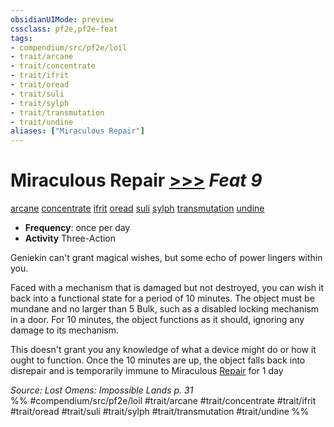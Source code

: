 ```yaml
---
obsidianUIMode: preview
cssclass: pf2e,pf2e-feat
tags:
- compendium/src/pf2e/loil
- trait/arcane
- trait/concentrate
- trait/ifrit
- trait/oread
- trait/suli
- trait/sylph
- trait/transmutation
- trait/undine
aliases: ["Miraculous Repair"]
---
```

# Miraculous Repair  [>>>](rules/core-rulebook/chapter-9-playing-the-game.md#Actions "Three-Action") *Feat 9*  
[arcane](rules/traits/arcane.md "Arcane Tradition Trait")  [concentrate](rules/traits/concentrate.md "Concentrate Action & Ability Trait")  [ifrit](rules/traits/ifrit-b2.md "Ifrit Ancestry & Heritage Trait")  [oread](rules/traits/oread-b2.md "Oread Ancestry & Heritage Trait")  [suli](rules/traits/suli-b2.md "Suli Ancestry & Heritage Trait")  [sylph](rules/traits/sylph-b2.md "Sylph Ancestry & Heritage Trait")  [transmutation](rules/traits/transmutation.md "Transmutation School Trait")  [undine](rules/traits/undine-b2.md "Undine Ancestry & Heritage Trait")  

- **Frequency**: once per day
- **Activity** Three-Action

Geniekin can't grant magical wishes, but some echo of power lingers within you.

Faced with a mechanism that is damaged but not destroyed, you can wish it back into a functional state for a period of 10 minutes. The object must be mundane and no larger than 5 Bulk, such as a disabled locking mechanism in a door. For 10 minutes, the object functions as it should, ignoring any damage to its mechanism.

This doesn't grant you any knowledge of what a device might do or how it ought to function. Once the 10 minutes are up, the object falls back into disrepair and is temporarily immune to Miraculous [Repair](rules/actions/repair.md) for 1 day

*Source: Lost Omens: Impossible Lands p. 31*  
%% #compendium/src/pf2e/loil #trait/arcane #trait/concentrate #trait/ifrit #trait/oread #trait/suli #trait/sylph #trait/transmutation #trait/undine %%